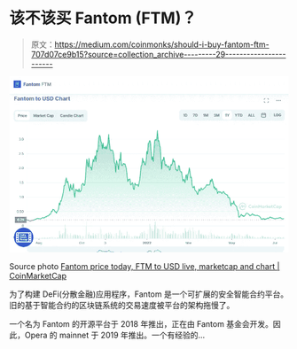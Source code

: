 # 该不该买 Fantom (FTM)？

> 原文：<https://medium.com/coinmonks/should-i-buy-fantom-ftm-707d07ce9b15?source=collection_archive---------29----------------------->

![](img/e32d412c748256ee1fd5c9102f65f639.png)

Source photo [Fantom price today, FTM to USD live, marketcap and chart | CoinMarketCap](https://coinmarketcap.com/currencies/fantom/)

为了构建 DeFi(分散金融)应用程序，Fantom 是一个可扩展的安全智能合约平台。旧的基于智能合约的区块链系统的交易速度被平台的架构拖慢了。

一个名为 Fantom 的开源平台于 2018 年推出，正在由 Fantom 基金会开发。因此，Opera 的 mainnet 于 2019 年推出。一个有经验的…